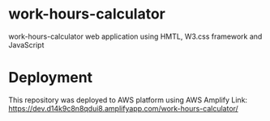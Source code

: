# work-hours-calculator
work-hours-calculator web application using HMTL, W3.css framework and JavaScript
# Deployment
This repository was deployed to AWS platform using AWS Amplify
Link: https://dev.d14k9c8n8qdui8.amplifyapp.com/work-hours-calculator/
